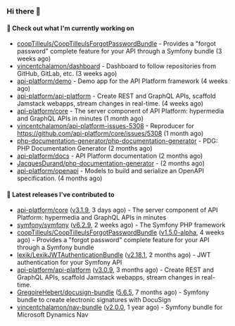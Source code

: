 ### Hi there 👋

#### 👷 Check out what I'm currently working on

- [coopTilleuls/CoopTilleulsForgotPasswordBundle](https://github.com/coopTilleuls/CoopTilleulsForgotPasswordBundle) - Provides a &#34;forgot password&#34; complete feature for your API through a Symfony bundle (3 weeks ago)
- [vincentchalamon/dashboard](https://github.com/vincentchalamon/dashboard) - Dashboard to follow repositories from GitHub, GitLab, etc. (3 weeks ago)
- [api-platform/demo](https://github.com/api-platform/demo) - Demo app for the API Platform framework (4 weeks ago)
- [api-platform/api-platform](https://github.com/api-platform/api-platform) - Create REST and GraphQL APIs, scaffold Jamstack webapps, stream changes in real-time. (4 weeks ago)
- [api-platform/core](https://github.com/api-platform/core) - The server component of API Platform: hypermedia and GraphQL APIs in minutes (1 month ago)
- [vincentchalamon/api-platform-issues-5308](https://github.com/vincentchalamon/api-platform-issues-5308) - Reproducer for https://github.com/api-platform/core/issues/5308 (1 month ago)
- [php-documentation-generator/php-documentation-generator](https://github.com/php-documentation-generator/php-documentation-generator) - PDG: PHP Documentation Generator (2 months ago)
- [api-platform/docs](https://github.com/api-platform/docs) - API Platform documentation (2 months ago)
- [JacquesDurand/php-documentation-generator](https://github.com/JacquesDurand/php-documentation-generator) -  (2 months ago)
- [api-platform/openapi](https://github.com/api-platform/openapi) - Models to build and serialize an OpenAPI specification. (4 months ago)

#### 🔭 Latest releases I've contributed to

- [api-platform/core](https://github.com/api-platform/core) ([v3.1.9](https://github.com/api-platform/core/releases/tag/v3.1.9), 3 days ago) - The server component of API Platform: hypermedia and GraphQL APIs in minutes
- [symfony/symfony](https://github.com/symfony/symfony) ([v6.2.9](https://github.com/symfony/symfony/releases/tag/v6.2.9), 2 weeks ago) - The Symfony PHP framework
- [coopTilleuls/CoopTilleulsForgotPasswordBundle](https://github.com/coopTilleuls/CoopTilleulsForgotPasswordBundle) ([v1.5.0-alpha](https://github.com/coopTilleuls/CoopTilleulsForgotPasswordBundle/releases/tag/v1.5.0-alpha), 4 weeks ago) - Provides a &#34;forgot password&#34; complete feature for your API through a Symfony bundle
- [lexik/LexikJWTAuthenticationBundle](https://github.com/lexik/LexikJWTAuthenticationBundle) ([v2.18.1](https://github.com/lexik/LexikJWTAuthenticationBundle/releases/tag/v2.18.1), 2 months ago) - JWT authentication for your Symfony API
- [api-platform/api-platform](https://github.com/api-platform/api-platform) ([v3.0.9](https://github.com/api-platform/api-platform/releases/tag/v3.0.9), 3 months ago) - Create REST and GraphQL APIs, scaffold Jamstack webapps, stream changes in real-time.
- [GregoireHebert/docusign-bundle](https://github.com/GregoireHebert/docusign-bundle) ([5.6.5](https://github.com/GregoireHebert/docusign-bundle/releases/tag/5.6.5), 7 months ago) - Symfony bundle to create electronic signatures with DocuSign
- [vincentchalamon/nav-bundle](https://github.com/vincentchalamon/nav-bundle) ([v2.0.0](https://github.com/vincentchalamon/nav-bundle/releases/tag/v2.0.0), 1 year ago) - Symfony bundle for Microsoft Dynamics Nav

